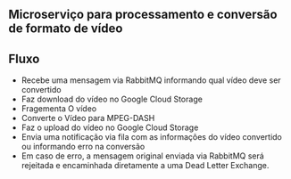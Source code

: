 ## Microserviço para processamento e conversão de formato de vídeo

## Fluxo
- Recebe uma mensagem via RabbitMQ informando qual vídeo deve ser convertido
- Faz download do vídeo no Google Cloud Storage
- Fragementa O vídeo
- Converte o Vídeo para MPEG-DASH
- Faz o upload do vídeo no Google Cloud Storage
- Envia uma notificação via fila com as informações do vídeo convertido ou informando erro na conversão
- Em caso de erro, a mensagem original enviada via RabbitMQ será rejeitada e encaminhada diretamente a uma Dead Letter Exchange.